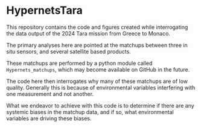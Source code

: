 # HypernetsTara

This repository contains the code and figures created while interrogating the data output of the 2024 Tara mission from Greece to Monaco.

The primary analyses here are pointed at the matchups between three in situ sensors, and several satellite based products. 

These matchups are performed by a python module called `Hypernets_matchups`, which may become available on GitHub in the future.

The code here then interrogates why many of these matchups are of low quality. Generally this is because of environmental variables interfering with one measurement and not another. 

What we endeavor to achieve with this code is to determine if there are any systemic biases in the matchup data, and if so, what environmental variables are driving these biases.

